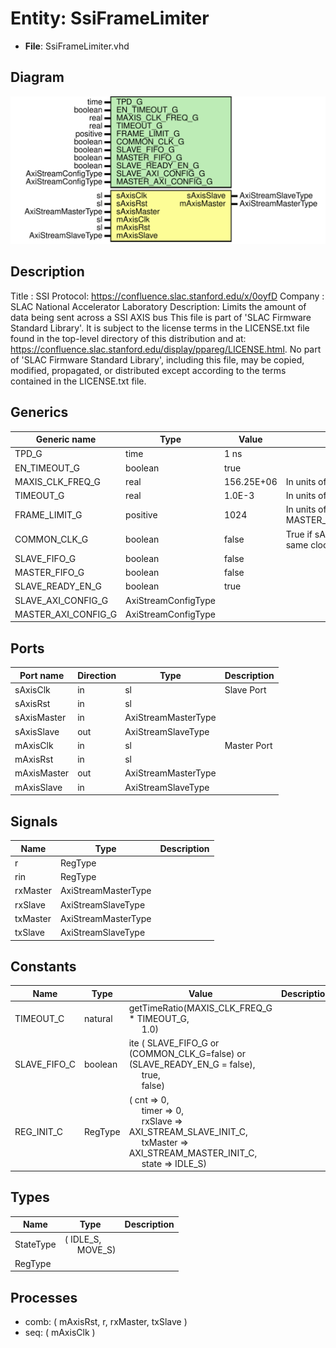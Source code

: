 # Entity: SsiFrameLimiter

- **File**: SsiFrameLimiter.vhd
## Diagram

![Diagram](SsiFrameLimiter.svg "Diagram")
## Description

Title      : SSI Protocol: https://confluence.slac.stanford.edu/x/0oyfD
Company    : SLAC National Accelerator Laboratory
Description: Limits the amount of data being sent across a SSI AXIS bus
This file is part of 'SLAC Firmware Standard Library'.
It is subject to the license terms in the LICENSE.txt file found in the
top-level directory of this distribution and at:
   https://confluence.slac.stanford.edu/display/ppareg/LICENSE.html.
No part of 'SLAC Firmware Standard Library', including this file,
may be copied, modified, propagated, or distributed except according to
the terms contained in the LICENSE.txt file.
## Generics

| Generic name        | Type                | Value      | Description                                      |
| ------------------- | ------------------- | ---------- | ------------------------------------------------ |
| TPD_G               | time                | 1 ns       |                                                  |
| EN_TIMEOUT_G        | boolean             | true       |                                                  |
| MAXIS_CLK_FREQ_G    | real                | 156.25E+06 | In units of Hz                                   |
| TIMEOUT_G           | real                | 1.0E-3     | In units of seconds                              |
| FRAME_LIMIT_G       | positive            | 1024       | In units of MASTER_AXI_CONFIG_G.TDATA_BYTES_C    |
| COMMON_CLK_G        | boolean             | false      | True if sAxisClk and mAxisClk are the same clock |
| SLAVE_FIFO_G        | boolean             | false      |                                                  |
| MASTER_FIFO_G       | boolean             | false      |                                                  |
| SLAVE_READY_EN_G    | boolean             | true       |                                                  |
| SLAVE_AXI_CONFIG_G  | AxiStreamConfigType |            |                                                  |
| MASTER_AXI_CONFIG_G | AxiStreamConfigType |            |                                                  |
## Ports

| Port name   | Direction | Type                | Description |
| ----------- | --------- | ------------------- | ----------- |
| sAxisClk    | in        | sl                  | Slave Port  |
| sAxisRst    | in        | sl                  |             |
| sAxisMaster | in        | AxiStreamMasterType |             |
| sAxisSlave  | out       | AxiStreamSlaveType  |             |
| mAxisClk    | in        | sl                  | Master Port |
| mAxisRst    | in        | sl                  |             |
| mAxisMaster | out       | AxiStreamMasterType |             |
| mAxisSlave  | in        | AxiStreamSlaveType  |             |
## Signals

| Name     | Type                | Description |
| -------- | ------------------- | ----------- |
| r        | RegType             |             |
| rin      | RegType             |             |
| rxMaster | AxiStreamMasterType |             |
| rxSlave  | AxiStreamSlaveType  |             |
| txMaster | AxiStreamMasterType |             |
| txSlave  | AxiStreamSlaveType  |             |
## Constants

| Name         | Type    | Value                                                                                                                                                                                                                                                                                                         | Description |
| ------------ | ------- | ------------------------------------------------------------------------------------------------------------------------------------------------------------------------------------------------------------------------------------------------------------------------------------------------------------- | ----------- |
| TIMEOUT_C    | natural |  getTimeRatio(MAXIS_CLK_FREQ_G * TIMEOUT_G,<br><span style="padding-left:20px"> 1.0)                                                                                                                                                                                                                          |             |
| SLAVE_FIFO_C | boolean |  ite ( SLAVE_FIFO_G or (COMMON_CLK_G=false) or (SLAVE_READY_EN_G = false),<br><span style="padding-left:20px"> true,<br><span style="padding-left:20px"> false)                                                                                                                                               |             |
| REG_INIT_C   | RegType |  (       cnt      => 0,<br><span style="padding-left:20px">       timer    => 0,<br><span style="padding-left:20px">       rxSlave  => AXI_STREAM_SLAVE_INIT_C,<br><span style="padding-left:20px">       txMaster => AXI_STREAM_MASTER_INIT_C,<br><span style="padding-left:20px">       state    => IDLE_S) |             |
## Types

| Name      | Type                                                   | Description |
| --------- | ------------------------------------------------------ | ----------- |
| StateType | ( IDLE_S,<br><span style="padding-left:20px"> MOVE_S)  |             |
| RegType   |                                                        |             |
## Processes
- comb: ( mAxisRst, r, rxMaster, txSlave )
- seq: ( mAxisClk )
